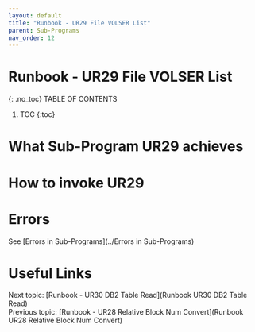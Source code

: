 ```yaml
---
layout: default
title: "Runbook - UR29 File VOLSER List"
parent: Sub-Programs
nav_order: 12
---
```


# Runbook - UR29 File VOLSER List
{: .no_toc}
TABLE OF CONTENTS 
1. TOC
{:toc}  

# What Sub-Program UR29 achieves

# How to invoke UR29

# Errors
See [Errors in Sub-Programs](../Errors in Sub-Programs)  
  
  
# Useful Links
Next topic: [Runbook - UR30 DB2 Table Read](Runbook UR30 DB2 Table Read)  
Previous topic: [Runbook - UR28 Relative Block Num Convert](Runbook UR28 Relative Block Num Convert)  
